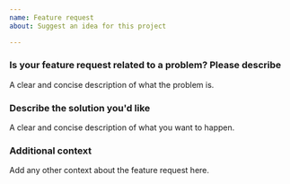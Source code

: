```yaml
---
name: Feature request
about: Suggest an idea for this project

---
```


<!--
  Hi there! Thank you for wanting to make pylint better.

  Before you submit this, make sure that this feature wasn't
  already requested or if it is not already implemented in the master branch.
-->

### Is your feature request related to a problem? Please describe
A clear and concise description of what the problem is.

### Describe the solution you'd like
A clear and concise description of what you want to happen.


### Additional context
Add any other context about the feature request here.